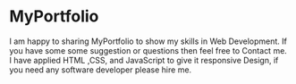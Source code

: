 # MyPortfolio
I am happy to sharing MyPortfolio to show my skills in Web Development. If you have some some suggestion or questions then feel free to Contact me. I have applied HTML ,CSS, and JavaScript to give it responsive Design, if you need any software developer please hire me. 
